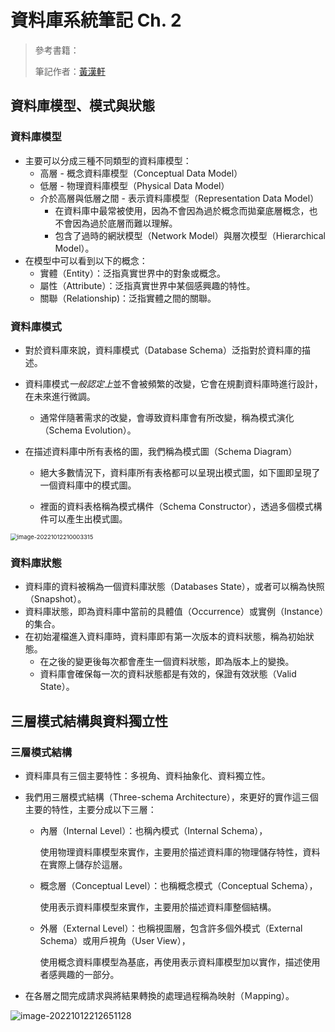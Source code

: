 # 資料庫系統筆記 Ch. 2

> 參考書籍：
>
> 筆記作者：[黃漢軒](https://ntut-xuan.github.io)



## 資料庫模型、模式與狀態

### 資料庫模型

- 主要可以分成三種不同類型的資料庫模型：
  - 高層 - 概念資料庫模型（Conceptual Data Model）
  - 低層 - 物理資料庫模型（Physical Data Model）
  - 介於高層與低層之間 - 表示資料庫模型（Representation Data Model）
    - 在資料庫中最常被使用，因為不會因為過於概念而拋棄底層概念，也不會因為過於底層而難以理解。
    - 包含了過時的網狀模型（Network Model）與層次模型（Hierarchical Model）。
- 在模型中可以看到以下的概念：
  - 實體（Entity）：泛指真實世界中的對象或概念。
  - 屬性（Attribute）：泛指真實世界中某個感興趣的特性。
  - 關聯（Relationship)：泛指實體之間的關聯。



### 資料庫模式

- 對於資料庫來說，資料庫模式（Database Schema）泛指對於資料庫的描述。
- 資料庫模式*一般認定上*並不會被頻繁的改變，它會在規劃資料庫時進行設計，在未來進行微調。
  - 通常伴隨著需求的改變，會導致資料庫會有所改變，稱為模式演化（Schema Evolution）。

- 在描述資料庫中所有表格的圖，我們稱為模式圖（Schema Diagram）

  - 絕大多數情況下，資料庫所有表格都可以呈現出模式圖，如下圖即呈現了一個資料庫中的模式圖。

  - 裡面的資料表格稱為模式構件（Schema Constructor），透過多個模式構件可以產生出模式圖。


<img src="https://i.imgur.com/PJdT3vk.png" alt="image-20221012210003315" style="zoom: 67%;" />



### 資料庫狀態

- 資料庫的資料被稱為一個資料庫狀態（Databases State），或者可以稱為快照（Snapshot）。
- 資料庫狀態，即為資料庫中當前的具體值（Occurrence）或實例（Instance）的集合。
- 在初始灌檔進入資料庫時，資料庫即有第一次版本的資料狀態，稱為初始狀態。
  - 在之後的變更後每次都會產生一個資料狀態，即為版本上的變換。
  - 資料庫會確保每一次的資料狀態都是有效的，保證有效狀態（Valid State）。



## 三層模式結構與資料獨立性

### 三層模式結構

- 資料庫具有三個主要特性：多視角、資料抽象化、資料獨立性。

- 我們用三層模式結構（Three-schema Architecture），來更好的實作這三個主要的特性，主要分成以下三層：

  - 內層（Internal Level）：也稱內模式（Internal Schema），

    使用物理資料庫模型來實作，主要用於描述資料庫的物理儲存特性，資料在實際上儲存於這層。

  - 概念層（Conceptual Level）：也稱概念模式（Conceptual Schema），

    使用表示資料庫模型來實作，主要用於描述資料庫整個結構。

  - 外層（External Level）：也稱視圖層，包含許多個外模式（External Schema）或用戶視角（User View），

    使用概念資料庫模型為基底，再使用表示資料庫模型加以實作，描述使用者感興趣的一部分。

- 在各層之間完成請求與將結果轉換的處理過程稱為映射（Ｍapping）。

![image-20221012212651128](https://i.imgur.com/uP94UGc.png)